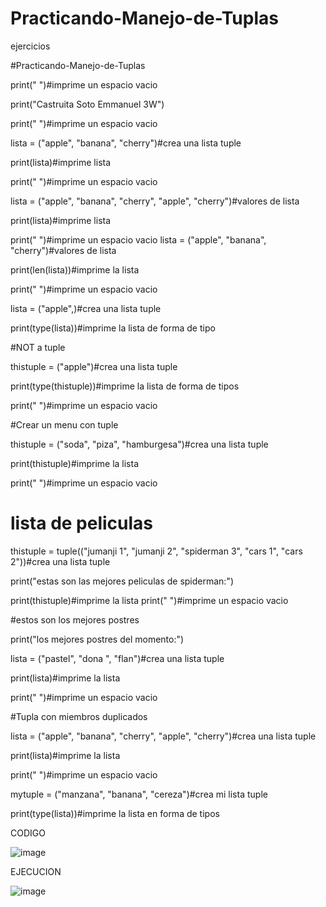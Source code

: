 # Practicando-Manejo-de-Tuplas
ejercicios

#Practicando-Manejo-de-Tuplas

print(" ")#imprime un espacio vacio

print("Castruita Soto Emmanuel 3W")

print(" ")#imprime un espacio vacio

lista = ("apple", "banana", "cherry")#crea una lista tuple

print(lista)#imprime lista

print(" ")#imprime un espacio vacio

lista = ("apple", "banana", "cherry", "apple", "cherry")#valores de lista

print(lista)#imprime lista

print(" ")#imprime un espacio vacio
lista = ("apple", "banana", "cherry")#valores de lista

print(len(lista))#imprime la lista

print(" ")#imprime un espacio vacio

lista = ("apple",)#crea una lista tuple

print(type(lista))#imprime la lista de forma de tipo

#NOT a tuple

thistuple = ("apple")#crea una lista tuple

print(type(thistuple))#imprime la lista de forma de tipos

print(" ")#imprime un espacio vacio

#Crear un menu con tuple

thistuple = ("soda", "piza", "hamburgesa")#crea una lista tuple

print(thistuple)#imprime la lista

print(" ")#imprime un espacio vacio

# lista de peliculas 

thistuple = tuple(("jumanji 1", "jumanji 2", "spiderman 3", "cars 1", "cars 2"))#crea una lista tuple

print("estas son las mejores peliculas de spiderman:")

print(thistuple)#imprime la lista
print(" ")#imprime un espacio vacio

#estos son los mejores postres 

print("los mejores postres del momento:")

lista = ("pastel", "dona ", "flan")#crea una lista tuple

print(lista)#imprime la lista

print(" ")#imprime un espacio vacio

#Tupla con miembros duplicados

lista = ("apple", "banana", "cherry", "apple", "cherry")#crea una lista tuple

print(lista)#imprime la lista

print(" ")#imprime un espacio vacio

mytuple = ("manzana", "banana", "cereza")#crea mi lista tuple

print(type(lista))#imprime la lista en forma de tipos

CODIGO

![image](https://github.com/user-attachments/assets/09612bad-07ea-408e-9397-f8b3034908fc)

EJECUCION

![image](https://github.com/user-attachments/assets/9f15cd84-7d62-4c06-a3cb-00de302756cf)


